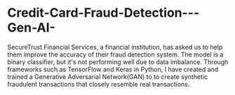# Credit-Card-Fraud-Detection---Gen-AI-
SecureTrust Financial Services, a financial institution, has asked us to help them improve the accuracy of their fraud detection system. The model is a binary classifier, but it's not performing well due to data imbalance. Through frameworks such as TensorFlow and Keras in Python, I have created and trained a Generative Adversarial Network(GAN) to  to create synthetic fraudulent transactions that closely resemble real transactions.
